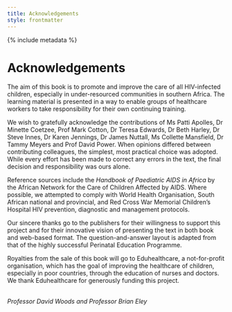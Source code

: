 ```yaml
---
title: Acknowledgements
style: frontmatter
---
```


{% include metadata %}

# Acknowledgements

The aim of this book is to promote and improve the care of all HIV-infected children, especially in under-resourced communities in southern Africa. The learning material is presented in a way to enable groups of healthcare workers to take responsibility for their own continuing training.

We wish to gratefully acknowledge the contributions of Ms Patti Apolles, Dr Minette Coetzee, Prof Mark Cotton, Dr Teresa Edwards, Dr Beth Harley, Dr Steve Innes, Dr Karen Jennings, Dr James Nuttall, Ms Collette Mansfield, Dr Tammy Meyers and Prof David Power. When opinions differed between contributing colleagues, the simplest, most practical choice was adopted. While every effort has been made to correct any errors in the text, the final decision and responsibility was ours alone.

Reference sources include the *Handbook of Paediatric AIDS in Africa* by the African Network for the Care of Children Affected by AIDS. Where possible, we attempted to comply with World Health Organisation, South African national and provincial, and Red Cross War Memorial Children’s Hospital HIV prevention, diagnostic and management protocols.

Our sincere thanks go to the publishers for their willingness to support this project and for their innovative vision of presenting the text in both book and web-based format. The question-and-answer layout is adapted from that of the highly successful Perinatal Education Programme.

Royalties from the sale of this book will go to Eduhealthcare, a not-for-profit organisation, which has the goal of improving the healthcare of children, especially in poor countries, through the education of nurses and doctors. We thank Eduhealthcare for generously funding this project.

<br>*Professor David Woods and Professor Brian Eley*